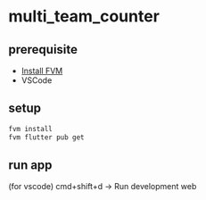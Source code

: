 # multi_team_counter

## prerequisite

- [Install FVM](https://fvm.app/documentation/getting-started/installation)
- VSCode

## setup

```sh
fvm install
fvm flutter pub get
```

## run app

(for vscode) cmd+shift+d -> Run development web
